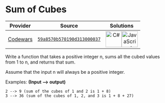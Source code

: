 [_metadata_:generated]: - "true"

# Sum of Cubes

<!-- INFO TABLE BEGIN -->

| Provider                                        | Source                                                                               | Solutions                                                                                                                                                                                                                                                                                       |
| :---------------------------------------------: | :----------------------------------------------------------------------------------: | :---------------------------------------------------------------------------------------------------------------------------------------------------------------------------------------------------------------------------------------------------------------------------------------------: |
| [Codewars](../../../docs/providers/Codewars.md) | [`59a8570b570190d313000037`](https://www.codewars.com/kata/59a8570b570190d313000037) | [<img src="https://res.cloudinary.com/rascaltwo/image/upload/v1631924063/c_bnvpsm.svg" alt="C#" title="C#" width="50" />](solve.cs)[<img src="https://res.cloudinary.com/rascaltwo/image/upload/v1631924076/javascript_ehszr7.svg" alt="JavaScript" title="JavaScript" width="50" />](solve.js) |

<!-- INFO TABLE END -->

Write a function that takes a positive integer n, sums all the cubed values from 1 to n, and returns that sum.

Assume that the input n will always be a positive integer.

Examples: **(Input --> output)**
```
2 --> 9 (sum of the cubes of 1 and 2 is 1 + 8)
3 --> 36 (sum of the cubes of 1, 2, and 3 is 1 + 8 + 27)
```
